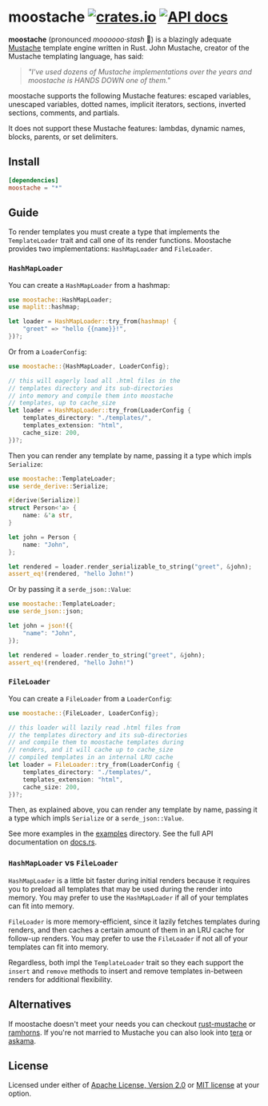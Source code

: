 <!-- moostache readme rendered on github.com -->

# moostache [![crates.io](https://img.shields.io/crates/v/moostache.svg)](https://crates.io/crates/moostache) [![API docs](https://docs.rs/moostache/badge.svg)](https://docs.rs/moostache)

**moostache** (pronounced _moooooo·stash_ 🐄) is a blazingly adequate [Mustache](https://mustache.github.io/mustache.5.html) template engine written in Rust. John Mustache, creator of the Mustache templating language, has said:
> _"I've used dozens of Mustache implementations over the years and moostache is HANDS DOWN one of them."_

moostache supports the following Mustache features: escaped variables, unescaped variables, dotted names, implicit iterators, sections, inverted sections, comments, and partials.

It does not support these Mustache features: lambdas, dynamic names, blocks, parents, or set delimiters.

## Install

```toml
[dependencies]
moostache = "*"
```

## Guide

To render templates you must create a type that implements the `TemplateLoader` trait and call one of its render functions. Moostache provides two implementations: `HashMapLoader` and `FileLoader`.

### `HashMapLoader`

You can create a `HashMapLoader` from a hashmap:

```rust
use moostache::HashMapLoader;
use maplit::hashmap;

let loader = HashMapLoader::try_from(hashmap! {
    "greet" => "hello {{name}}!",
})?;
```

Or from a `LoaderConfig`:

```rust
use moostache::{HashMapLoader, LoaderConfig};

// this will eagerly load all .html files in the
// templates directory and its sub-directories
// into memory and compile them into moostache
// templates, up to cache_size
let loader = HashMapLoader::try_from(LoaderConfig {
    templates_directory: "./templates/",
    templates_extension: "html",
    cache_size: 200,
})?;
```

Then you can render any template by name, passing it a type which impls `Serialize`:

```rust
use moostache::TemplateLoader;
use serde_derive::Serialize;

#[derive(Serialize)]
struct Person<'a> {
    name: &'a str,
}

let john = Person {
    name: "John",
};

let rendered = loader.render_serializable_to_string("greet", &john);
assert_eq!(rendered, "hello John!")
```

Or by passing it a `serde_json::Value`:

```rust
use moostache::TemplateLoader;
use serde_json::json;

let john = json!({
    "name": "John",
});

let rendered = loader.render_to_string("greet", &john);
assert_eq!(rendered, "hello John!")
```

### `FileLoader`

You can create a `FileLoader` from a `LoaderConfig`:

```rust
use moostache::{FileLoader, LoaderConfig};

// this loader will lazily read .html files from
// the templates directory and its sub-directories
// and compile them to moostache templates during
// renders, and it will cache up to cache_size
// compiled templates in an internal LRU cache
let loader = FileLoader::try_from(LoaderConfig {
    templates_directory: "./templates/",
    templates_extension: "html",
    cache_size: 200,
})?;
```

Then, as explained above, you can render any template by name, passing it a type which impls `Serialize` or a `serde_json::Value`.

See more examples in the [examples](./examples/) directory. See the full API documentation on [docs.rs](https://docs.rs/moostache).

### `HashMapLoader` vs `FileLoader`

`HashMapLoader` is a little bit faster during initial renders because it requires you to preload all templates that may be used during the render into memory. You may prefer to use the `HashMapLoader` if all of your templates can fit into memory.

`FileLoader` is more memory-efficient, since it lazily fetches templates during renders, and then caches a certain amount of them in an LRU cache for follow-up renders. You may prefer to use the `FileLoader` if not all of your templates can fit into memory.

Regardless, both impl the `TemplateLoader` trait so they each support the `insert` and `remove` methods to insert and remove templates in-between renders for additional flexibility.

## Alternatives

If moostache doesn't meet your needs you can checkout [rust-mustache](https://github.com/nickel-org/rust-mustache) or [ramhorns](https://github.com/maciejhirsz/ramhorns). If you're not married to Mustache you can also look into [tera](https://github.com/Keats/tera) or [askama](https://github.com/rinja-rs/askama).

## License

Licensed under either of [Apache License, Version 2.0](./license-apache) or [MIT license](./license-mit) at your option.
